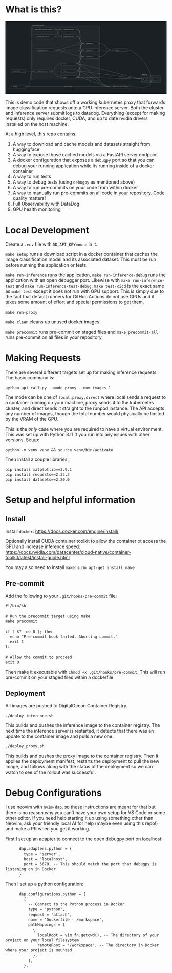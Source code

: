 # What is this?

![A diagram showing off the architecture this repo is designed for.](architecture.png)

This is demo code that shows off a working kubernetes proxy that forwards image classification requests onto a GPU inference server. Both the cluster and inference server submit logs to datadog. Everything (except for making requests) only requires docker, CUDA, and up to date nvidia drivers installed on the host machine.

At a high level, this repo contains:

1. A way to download and cache models and datasets straight from huggingface
1. A way to expose those cached models via a FastAPI server endpoint
1. A docker configuration that exposes a `debugpy` port so that you can debug your running application while its running inside of a docker container
1. A way to run tests
1. A way to debug tests (using `debugpy` as mentioned above)
1. A way to run pre-commits on your code from within docker
1. A way to manually run pre-commits on all code in your repository. Code quality matters!
1. Full Observability with DataDog
1. GPU health monitoring

# Local Development

Create a `.env` file with `DD_API_KEY=none` in it.

`make setup` runs a download script in a docker container that caches the image classification model and its associated dataset. This must be run before running the application or tests.

`make run-inference` runs the application, `make run-inference-debug` runs the application with an open debugger port. Likewise with `make run-inference-test` and `make run-inference-test-debug`. `make test-cicd` is the exact same as `make test` except it does not run with GPU support. This is simply due to the fact that default runners for GitHub Actions do not use GPUs and it takes some amount of effort and special permissions to get them.

`make run-proxy`

`make clean` cleans up unused docker images.

`make precommit` runs pre-commit on staged files and `make precommit-all` runs pre-commit on all files in your repository.

# Making Requests

There are several different targets set up for making inference requests. The basic command is:

```
python api_call.py --mode proxy --num_images 1
```

The mode can be one of `local,proxy,direct` where local sends a request to a container running on your machine, proxy sends it to the kubernetes cluster, and direct sends it straight to the runpod instance. The API accepts any number of images, though the total number would physically be limited by the VRAM of the GPU.

This is the _only_ case where you are required to have a virtual environment. This was set up with Python 3.11 if you run into any issues with other versions. Setup:

```
python -m venv venv && source venv/bin/activate
```

Then install a couple libraries:

```
pip install matplotlib==3.9.1
pip install requests==2.32.3
pip install datasets==2.20.0
```

# Setup and helpful information

## Install

Install `docker`: https://docs.docker.com/engine/install/

Optionally install CUDA container toolkit to allow the container ot access the GPU and increase inference speed: https://docs.nvidia.com/datacenter/cloud-native/container-toolkit/latest/install-guide.html

You may also need to install `make`: `sudo apt-get install make`

## Pre-commit

Add the following to your `.git/hooks/pre-commit` file:

```
#!/bin/sh

# Run the precommit target using make
make precommit

if [ $? -ne 0 ]; then
  echo "Pre-commit hook failed. Aborting commit."
  exit 1
fi

# Allow the commit to proceed
exit 0
```

Then make it executable with `chmod +x .git/hooks/pre-commit`. This will run pre-commit on your staged files within a dockerfile.

## Deployment

All images are pushed to DigitalOcean Container Registry.

```
./deploy_inference.sh
```

This builds and pushes the inference image to the container registry. The next time the inference server is restarted, it detects that there was an update to the container image and pulls a new one.

```
./deploy_proxy.sh
```

This builds and pushes the proxy image to the container registry. Then it applies the deployment manifest, restarts the deployment to pull the new image, and follows along with the status of the deployment so we can watch to see of the rollout was successful.

# Debug Configurations

I use neovim with `nvim-dap`, so these instructions are meant for that but there is no reason why you can't have your own setup for VS Code or some other editor. If you need help starting it up using something other than Neovim, ask your friendly local AI for help (maybe even using this repo!) and make a PR when you get it working.

First I set up an adapter to connect to the open debugpy port on localhost:

```
      dap.adapters.python = {
        type = 'server',
        host = 'localhost',
        port = 5678, -- This should match the port that debugpy is listening on in Docker
      }
```

Then I set up a python configuration:

```
      dap.configurations.python = {
        {
          -- Connect to the Python process in Docker
          type = 'python',
          request = 'attach',
          name = 'Dockerfile - /workspace',
          pathMappings = {
            {
              localRoot = vim.fn.getcwd(), -- The directory of your project on your local filesystem
              remoteRoot = '/workspace', -- The directory in Docker where your project is mounted
            },
          },
        },
```
